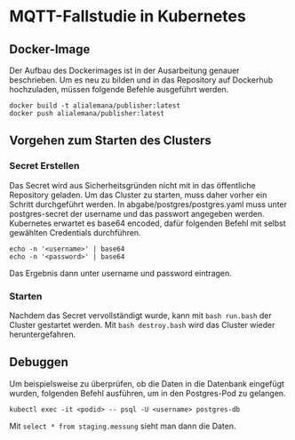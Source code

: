 # MQTT-Fallstudie in Kubernetes

## Docker-Image 
Der Aufbau des Dockerimages ist in der Ausarbeitung genauer beschrieben. Um es neu zu bilden und in das Repository auf Dockerhub hochzuladen, müssen folgende Befehle ausgeführt werden.

```
docker build -t alialemana/publisher:latest
docker push alialemana/publisher:latest
```

## Vorgehen zum Starten des Clusters
### Secret Erstellen
Das Secret wird aus Sicherheitsgründen nicht mit in das öffentliche Repository geladen. Um das Cluster zu starten, muss daher vorher ein Schritt durchgeführt werden. 
In abgabe/postgres/postgres.yaml muss unter postgres-secret der username und das passwort angegeben werden. Kubernetes erwartet es base64 encoded, dafür folgenden Befehl mit selbst gewählten Credentials durchführen. 

```
echo -n '<username>' | base64
echo -n '<password>' | base64
```
Das Ergebnis dann unter username und password eintragen.

### Starten
Nachdem das Secret vervollständigt wurde, kann mit `bash run.bash` der Cluster gestartet werden. Mit `bash destroy.bash` wird das Cluster wieder heruntergefahren. 

## Debuggen
Um beispielsweise zu überprüfen, ob die Daten in die Datenbank eingefügt wurden, folgenden Befehl ausführen, um in den Postgres-Pod zu gelangen.

```
kubectl exec -it <podid> -- psql -U <username> postgres-db
```

Mit `select * from staging.messung` sieht man dann die Daten.

